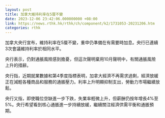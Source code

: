 ```yaml
---
layout: post
title: 加拿大維持利率在5厘不變
date: 2023-12-06 23:42:06.000000000 +08:00
link: https://news.rthk.hk/rthk/ch/component/k2/1731053-20231206.htm
categories: rthk
---
```


加拿大央行宣布，維持利率在5厘不變，重申仍準備在有需要時加息。央行已連續3次會議維持利率於相同水平。

央行表示，仍對通脹風險感到擔憂，但這次聲明棄用10月聲明中，有關通脹風險上升的措辭。

央行指，近期就業數據和第4季度指標表明，加拿大經濟不再需求過剩，經濟放緩正在減輕各種商品和服務的通脹壓力。利率上升明顯抑制支出，勞動力市場繼續放鬆。

央行又指，即使職位空缺進一步下跌，失業率輕微上升，但薪酬仍按年增長4%至5%。央行希望看到核心通脹進一步持續放緩，繼續關注經濟供需平衡和通脹預期。
